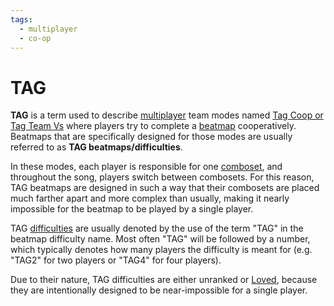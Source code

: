 ```yaml
---
tags:
  - multiplayer
  - co-op
---
```


# TAG

**TAG** is a term used to describe [multiplayer](/wiki/Multi) team modes named [Tag Coop or Tag Team Vs](/wiki/Multi#tag-coop-/-tag-team-vs) where players try to complete a [beatmap](/wiki/Beatmap) cooperatively. Beatmaps that are specifically designed for those modes are usually referred to as **TAG beatmaps/difficulties**.

In these modes, each player is responsible for one [comboset](/wiki/Beatmapping/Combo), and throughout the song, players switch between combosets. For this reason, TAG beatmaps are designed in such a way that their combosets are placed much farther apart and more complex than usually, making it nearly impossible for the beatmap to be played by a single player.

TAG [difficulties](/wiki/Beatmap/Difficulty) are usually denoted by the use of the term "TAG" in the beatmap difficulty name. Most often "TAG" will be followed by a number, which typically denotes how many players the difficulty is meant for (e.g. "TAG2" for two players or "TAG4" for four players).

Due to their nature, TAG difficulties are either unranked or [Loved](/wiki/Beatmap/Category#loved), because they are intentionally designed to be near-impossible for a single player.
